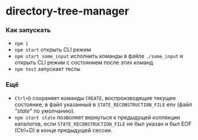 # directory-tree-manager

### Как запускать

- `npm i`
- `npm start` открыть CLI режим
- `npm start some_input` исполнить команды в файле `./some_input` и открыть CLI режим с состоянием после этих команд
- `npm test` запускает тесты

### Ещё

- `Ctrl+D` сохраняет команды `CREATE`, воспроизводящие текущее состояние, в файл указанный в `STATE_RECONSTRUCTION_FILE` env (файл _"state"_ по умолчанию).
- `npm start state` позволяет вернуться к предыдущей коллекции каталогов, если `STATE_RECONSTRUCTION_FILE` не был указан и был EOF (Ctrl+D) в конце предыдущей сессии.
